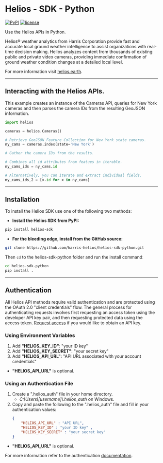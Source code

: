 # Helios - SDK - Python

[![PyPI](https://img.shields.io/pypi/v/helios-sdk.svg?style=flat-square)](https://pypi.python.org/pypi/helios-sdk)
[![license](https://img.shields.io/github/license/mashape/apistatus.svg?style=flat-square)](https://github.com/harris-helios/helios-sdk-python/blob/master/LICENSE)

Use the Helios APIs in Python.

Helios® weather analytics from Harris Corporation provide fast and accurate local ground weather intelligence to assist organizations with real-time decision making. Helios analyzes content from thousands of existing public and private video cameras, providing immediate confirmation of ground weather condition changes at a detailed local level.

For more information visit [helios.earth](https://helios.earth/).

------------------

## Interacting with the Helios APIs.
This example creates an instance of the Cameras API, queries for New York 
cameras and then parses the camera IDs from the resulting GeoJSON information.

```python
import helios

cameras = helios.Cameras()

# Retrieve GeoJSON Feature Collection for New York state cameras.
ny_cams = cameras.index(state='New York')

# Gather the camera IDs from the results.

# Combines all id attributes from featues in iterable.
ny_cams_ids = ny_cams.id

# Alternatively, you can iterate and extract individual fields.
ny_cams_ids_2 = [x.id for x in ny_cams]

```

------------------

## Installation

To install the Helios SDK use one of the following two methods:

* __Install the Helios SDK from PyPI:__

```sh
pip install helios-sdk
```

* __For the bleeding edge, install from the GitHub source:__

```sh
git clone https://github.com/harris-helios/helios-sdk-python.git
```

Then `cd` to the helios-sdk-python folder and run the install command:

```sh
cd helios-sdk-python
pip install .
```

------------------


## Authentication

All Helios API methods require valid authentication and are protected using the OAuth 2.0 "client credentials" flow.  The general process for authenticating requests involves first requesting an access token using the developer API key pair, and then requesting protected data using the access token.  [Request access](https://www.harris.com/forms/sishelioscontactus) if you would like to obtain an API key.

### Using Environment Variables
1. Add __"HELIOS\_KEY\_ID"__: "your ID key"
2. Add __"HELIOS\_KEY\_SECRET"__: "your secret key"
3. Add __"HELIOS\_API\_URL"__: "API URL associated with your account credentials"
* __"HELIOS\_API\_URL"__ is optional.

### Using an Authentication File
1. Create a ".helios_auth" file in your home directory.
    * *C:\\Users\\[username]\\.helios_auth* on Windows.
2. Copy and paste the following to the ".helios_auth" file and fill in your authentication values:
	```json
	{
		"HELIOS_API_URL" : "API URL", 
		"HELIOS_KEY_ID" : "your ID key" , 
		"HELIOS_KEY_SECRET" : "your secret key"
	}
	```
* __"HELIOS\_API\_URL"__ is optional.

For more information refer to the authentication [documentation](https://helios.earth/developers/api/authentication/).
